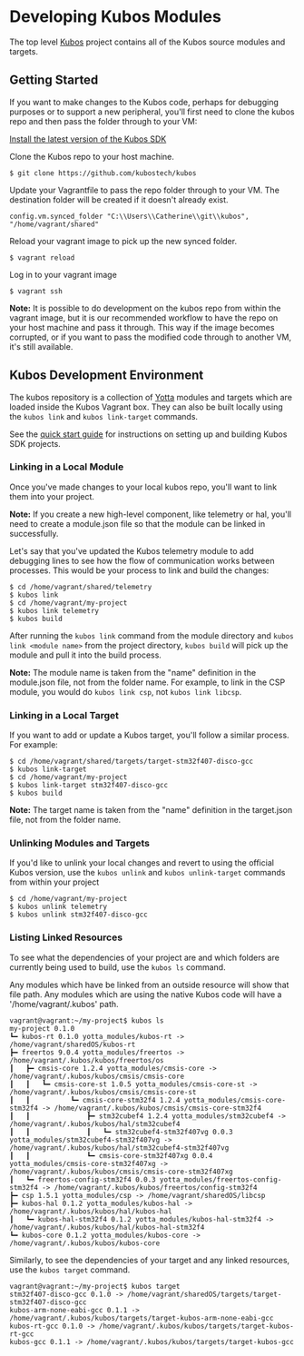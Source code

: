 # Developing Kubos Modules

The top level [Kubos](https://github.com/kubostech/kubos) project contains all of the Kubos source modules and targets.

## Getting Started

If you want to make changes to the Kubos code, perhaps for debugging purposes or to support a new peripheral, you'll first need to clone the kubos 
repo and then pass the folder through to your VM:

[Install the latest version of the Kubos SDK](docs/sdk-installing.md)

Clone the Kubos repo to your host machine.

    $ git clone https://github.com/kubostech/kubos
        
Update your Vagrantfile to pass the repo folder through to your VM.  The destination folder will be created if it doesn't already exist.

    config.vm.synced_folder "C:\\Users\\Catherine\\git\\kubos", "/home/vagrant/shared"
    
Reload your vagrant image to pick up the new synced folder.

    $ vagrant reload

Log in to your vagrant image

    $ vagrant ssh       
    
**Note:** It is possible to do development on the kubos repo from within the vagrant image, but it is our recommended workflow to have the repo on
your host machine and pass it through.  This way if the image becomes corrupted, or if you want to pass the modified code through to another VM, it's
still available.

## Kubos Development Environment

The kubos repository is a collection of [Yotta](http://yottadocs.mbed.com/) modules and targets which are loaded inside the Kubos Vagrant box. They can also be built 
locally using the `kubos link` and `kubos link-target` commands.

See the [quick start guide](docs/first-project.md) for instructions on setting up and building Kubos SDK projects.

### Linking in a Local Module

Once you've made changes to your local kubos repo, you'll want to link them into your project.

**Note:** If you create a new high-level component, like telemetry or hal, you'll need to create a module.json file so that the module can be linked in
successfully.

Let's say that you've updated the Kubos telemetry module to add debugging lines to see how the flow of communication works between processes.  This would
be your process to link and build the changes:

    $ cd /home/vagrant/shared/telemetry
    $ kubos link
    $ cd /home/vagrant/my-project
    $ kubos link telemetry
    $ kubos build

After running the `kubos link` command from the module directory and `kubos link <module name>` from the project directory, `kubos build` will pick up the module and pull it into the build process.

**Note:** The module name is taken from the "name" definition in the module.json file, not from the folder name.  For example, to link in the CSP module, you would do `kubos link csp`, not `kubos link libcsp`. 

### Linking in a Local Target

If you want to add or update a Kubos target, you'll follow a similar process.  For example:

    $ cd /home/vagrant/shared/targets/target-stm32f407-disco-gcc
    $ kubos link-target
    $ cd /home/vagrant/my-project
    $ kubos link-target stm32f407-disco-gcc
    $ kubos build
    
**Note:** The target name is taken from the "name" definition in the target.json file, not from the folder name.
    
### Unlinking Modules and Targets

If you'd like to unlink your local changes and revert to using the official Kubos version, use the `kubos unlink` and `kubos unlink-target` commands from within your project

    $ cd /home/vagrant/my-project
    $ kubos unlink telemetry
    $ kubos unlink stm32f407-disco-gcc
    
### Listing Linked Resources

To see what the dependencies of your project are and which folders are currently being used to build, use the `kubos ls` command.  

Any modules which have be linked from an outside resource will show that file path.  Any modules which are using the native Kubos code will have a '/home/vagrant/.kubos' path.

    vagrant@vagrant:~/my-project$ kubos ls
    my-project 0.1.0
    ┗━ kubos-rt 0.1.0 yotta_modules/kubos-rt -> /home/vagrant/sharedOS/kubos-rt
    ┣━ freertos 9.0.4 yotta_modules/freertos -> /home/vagrant/.kubos/kubos/freertos/os
    ┃   ┣━ cmsis-core 1.2.4 yotta_modules/cmsis-core -> /home/vagrant/.kubos/kubos/cmsis/cmsis-core
    ┃   ┃   ┗━ cmsis-core-st 1.0.5 yotta_modules/cmsis-core-st -> /home/vagrant/.kubos/kubos/cmsis/cmsis-core-st
    ┃   ┃          ┗━ cmsis-core-stm32f4 1.2.4 yotta_modules/cmsis-core-stm32f4 -> /home/vagrant/.kubos/kubos/cmsis/cmsis-core-stm32f4
    ┃   ┃              ┣━ stm32cubef4 1.2.4 yotta_modules/stm32cubef4 -> /home/vagrant/.kubos/kubos/hal/stm32cubef4
    ┃   ┃              ┃   ┗━ stm32cubef4-stm32f407vg 0.0.3 yotta_modules/stm32cubef4-stm32f407vg -> /home/vagrant/.kubos/kubos/hal/stm32cubef4-stm32f407vg
    ┃   ┃              ┗━ cmsis-core-stm32f407xg 0.0.4 yotta_modules/cmsis-core-stm32f407xg -> /home/vagrant/.kubos/kubos/cmsis/cmsis-core-stm32f407xg
    ┃   ┗━ freertos-config-stm32f4 0.0.3 yotta_modules/freertos-config-stm32f4 -> /home/vagrant/.kubos/kubos/freertos/config-stm32f4
    ┣━ csp 1.5.1 yotta_modules/csp -> /home/vagrant/sharedOS/libcsp
    ┣━ kubos-hal 0.1.2 yotta_modules/kubos-hal -> /home/vagrant/.kubos/kubos/hal/kubos-hal
    ┃   ┗━ kubos-hal-stm32f4 0.1.2 yotta_modules/kubos-hal-stm32f4 -> /home/vagrant/.kubos/kubos/hal/kubos-hal-stm32f4
    ┗━ kubos-core 0.1.2 yotta_modules/kubos-core -> /home/vagrant/.kubos/kubos/kubos-core

Similarly, to see the dependencies of your target and any linked resources, use the `kubos target` command.

    vagrant@vagrant:~/my-project$ kubos target
    stm32f407-disco-gcc 0.1.0 -> /home/vagrant/sharedOS/targets/target-stm32f407-disco-gcc
    kubos-arm-none-eabi-gcc 0.1.1 -> /home/vagrant/.kubos/kubos/targets/target-kubos-arm-none-eabi-gcc
    kubos-rt-gcc 0.1.0 -> /home/vagrant/.kubos/kubos/targets/target-kubos-rt-gcc
    kubos-gcc 0.1.1 -> /home/vagrant/.kubos/kubos/targets/target-kubos-gcc

